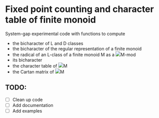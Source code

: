 # Fixed point counting and character table of finite monoid

System-gap experimental code with functions to compute
  - the bicharacter of L and D classes
  - the bicharacter of the regular representation of a finite monoid
  - the radical of an L-class of a finite monoid M as a <img src="https://render.githubusercontent.com/render/math?math=\mathbb{C}">M-mod
  - its bicharacter
  - the character table of <img src="https://render.githubusercontent.com/render/math?math=\mathbb{C}">M
  - the Cartan matrix of <img src="https://render.githubusercontent.com/render/math?math=\mathbb{C}">M

## TODO:
  - [ ] Clean up code
  - [ ] Add documentation
  - [ ] Add examples
